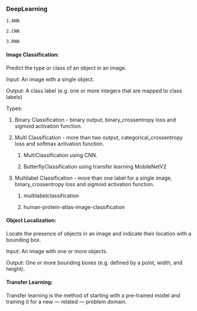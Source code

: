 ### DeepLearning

    1.ANN

    2.CNN

    3.RNN

#### Image Classification:  
  Predict the type or class of an object in an image.
  
  Input: An image with a single object.
  
  Output: A class label (e.g. one or more integers that are mapped to class labels)

Types:

  1. Binary Classification - binary output, binary_crossentropy loss and sigmoid activation function.
  
  2. Multi Classification - more than two output, categorical_crossentropy loss and softmax activation function.
  
     1. MultiClassification using CNN.
   
     2. ButterflyClassification using transfer learning MobileNetV2
     
  3. Multilabel Classification - more than one label for a single image,  binary_crossentropy loss and  sigmoid activation function.
  
     1. multilabelclassification
  
     2. human-protein-atlas-image-classification

#### Object Localization: 
  Locate the presence of objects in an image and indicate their location with a bounding box.
  
  Input: An image with one or more objects.
  
  Output: One or more bounding boxes (e.g. defined by a point, width, and height).
  

#### Transfer Learning: 
  Transfer learning is the method of starting with a pre-trained model and training it for a new — related — problem domain.
